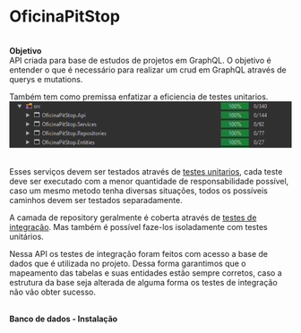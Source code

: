 # OficinaPitStop
<br><b>Objetivo</b></br>
API criada para base de estudos de projetos em GraphQL. 
O objetivo é entender o que é necessário para realizar um crud em GraphQL através de querys e mutations.

Também tem como premissa enfatizar a eficiencia de testes unitarios. 
![CodeCoverage](https://github.com/LuizGPG/OficinaPitStop/blob/master/CodeCoverage.PNG)

<br>Esses serviços devem ser testados através de <a href=https://www.devmedia.com.br/e-ai-como-voce-testa-seus-codigos/39478>testes unitarios</a>, cada teste deve ser executado com a menor quantidade de responsabilidade possível, 
caso um mesmo metodo tenha diversas situações, todos os possíveis caminhos devem ser testados separadamente.

A camada de repository geralmente é coberta através de <a href=https://www.devmedia.com.br/teste-de-integracao-na-pratica/31877>testes de integração</a>. Mas também é possível faze-los isoladamente com testes unitários.

Nessa API os testes de integração foram feitos com acesso a base de dados que é utilizada no projeto.
Dessa forma garantimos que o mapeamento das tabelas e suas entidades estão sempre corretos, caso a estrutura da base seja alterada de alguma forma os testes de integração não vão obter sucesso.

<br><b>Banco de dados - Instalação</b></br>
